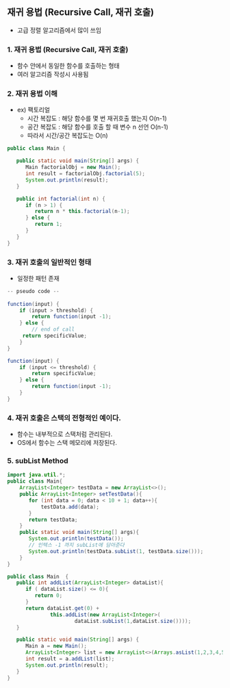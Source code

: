 ## 재귀 용법 (Recursive Call, 재귀 호출)

* 고급 정렬 알고리즘에서 많이 쓰임

### 1. 재귀 용법 (Recursive Call, 재귀 호출)
  * 함수 안에서 동일한 함수를 호출하는 형태
  * 여러 알고리즘 작성시 사용됨

### 2. 재귀 용법 이해
* ex) 팩토리얼
    * 시간 복잡도 : 해당 함수를 몇 번 재귀호출 했는지 O(n-1)
    * 공간 복잡도 : 해당 함수를 호출 할 때 변수 n 선언 O(n-1) 
    * 따라서 시간/공간 복잡도는 O(n)

```java
public class Main {

   public static void main(String[] args) {
      Main factorialObj = new Main();
      int result = factorialObj.factorial(5);
      System.out.println(result);
   }

   public int factorial(int n) {
      if (n > 1) {
         return n * this.factorial(n-1);
      } else {
         return 1;
      }
   }
}
```

### 3. 재귀 호출의 일반적인 형태
   * 일정한 패턴 존재

```java
-- pseudo code -- 
        
function(input) {
    if (input > threshold) {
        return function(input -1);
    } else {
        // end of call
     return specificValue; 
    }
}

function(input) {
    if (input <= threshold) {
        return specificValue;
    } else {
        return function(input -1);
    }
}
```

### 4. 재귀 호출은 스택의 전형적인 예이다.
   * 함수는 내부적으로 스택처럼 관리된다.
   * OS에서 함수는 스택 메모리에 저장된다.

### 5. subList Method
```java
import java.util.*;
public class Main{
    ArrayList<Integer> testData = new ArrayList<>();
    public ArrayList<Integer> setTestData(){
       for (int data = 0; data < 10 + 1; data++){
           testData.add(data);
       }
       return testData;
    }
    public static void main(String[] args){
       System.out.println(testData());
       // 인텍스 -1 까지 subList에 담아준다
       System.out.println(testData.subList(1, testData.size()));
    }
}
```

```java
public class Main  {
   public int addList(ArrayList<Integer> dataList){
      if ( dataList.size() <= 0){
         return 0;
      }
      return dataList.get(0) +
              this.addList(new ArrayList<Integer>(
                      dataList.subList(1,dataList.size())));
   }

   public static void main(String[] args) {
      Main a = new Main();
      ArrayList<Integer> list = new ArrayList<>(Arrays.asList(1,2,3,4,5));
      int result = a.addList(list);
      System.out.println(result);
   }
}
```